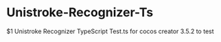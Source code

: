 # Unistroke-Recognizer-Ts
$1 Unistroke Recognizer TypeScript 
Test.ts for cocos creator 3.5.2 to test
